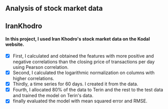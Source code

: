 ## Analysis of stock market data

## IranKhodro

#### In this project, I used Iran Khodro's stock market data on the Kodal website.
- [X] First, I calculated and obtained the features with more positive and negative correlations than the closing price of transactions per day using Pearson correlation.
- [X] Second, I calculated the logarithmic normalization on columns with higher correlations. 
- [X] Thirdly, a time series for 60 days. I created it from the data.
- [X] Fourth, I allocated 80% of the data to Terin and the rest to the test data and trained the model on Terin's data.
- [X] finally evaluated the model with mean squared error and RMSE.
